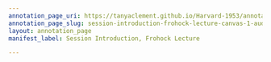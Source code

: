 ```yaml
---
annotation_page_uri: https://tanyaclement.github.io/Harvard-1953/annotations/session-introduction-frohock-lecture-canvas-1-audience.json
annotation_page_slug: session-introduction-frohock-lecture-canvas-1-audience
layout: annotation_page
manifest_label: Session Introduction, Frohock Lecture

---
```

